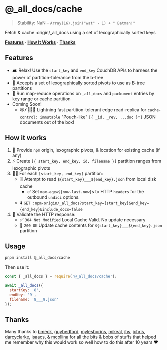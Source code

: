 # @_all_docs/cache

> Stability: NaN – `Array(16).join("wat" - 1) + " Batman!"`

Fetch & cache :origin/_all_docs using a set of lexographically sorted keys

**[Features](#features)**
·
**[How It Works](#how-it-works)**
·
**[Thanks](#thanks)**

## Features

* 🛋️ Relax! Use the `start_key` and `end_key` CouchDB APIs to harness the power of partition-tolerance from the b-tree
* 🔑 Accepts a set of lexographically sorted pivots to use as B-tree partitions
* 🦿 Run map-reduce operations on `_all_docs` and `packument` entries by key range or cache partition
* Coming Soon!
  * 🕸️⚡️🐢🦎🦀 Lightning fast partition-tolerant edge read-replica for `cache-control: immutable` "Pouch-like" `[{ _id, _rev, ...doc }*]` JSON documents out of the box!

## How it works

1. 📍 Provide `npm` origin, lexographic pivots, & location for existing cache (if any)
2. ⚡️ Create `[{ start_key, end_key, id, filename }]` partition ranges from lexographic pivots
3. 🏃‍♀️ For each `[start_key, end_key]` partition:
   * 🗄️ Attempt to read `${start_key}___${end_key}.json` from local disk cache
      * ✅ Set `max-age=${now-last.now}`s to HTTP `headers` for the outbound `undici` options.
   * ⬇️ `GET :npm-origin/_all_docs?start_key={start_key}&end_key={end_key}&include_docs=false`
4. 👀 Validate the HTTP response:
   * ✅ `304 Not Modified` Local Cache Valid. No update necessary
   * 📝 `200 OK` Update cache contents for `${start_key}___${end_key}.json` partition

## Usage

```sh
pnpm install @_all_docs/cache
```

Then use it:

```js
const { _all_docs } = require('@_all_docs/cache');

await _all_docs({
  startKey: '8',
  endKey: '9',
  filename: '8___9.json'
});
```

## Thanks

Many thanks to [bmeck], [guybedford], [mylesborins], [mikeal], [jhs], [jchris], [darcyclarke], [isaacs], & [mcollina] for all the bits & bobs of stuffs that helped me remember why this would work so well how to do this after 10 years ❤️

[bmeck]: https://github.com/bmeck
[guybedford]: https://github.com/guybedford
[mylesborins]: https://github.com/mylesborins
[mikeal]: https://github.com/mikeal
[jhs]: https://github.com/jhs
[jchris]: https://github.com/jchris
[darcyclarke]: https://github.com/darcyclarke
[isaacs]: https://github.com/isaacs
[mcollina]: https://github.com/mcollina
